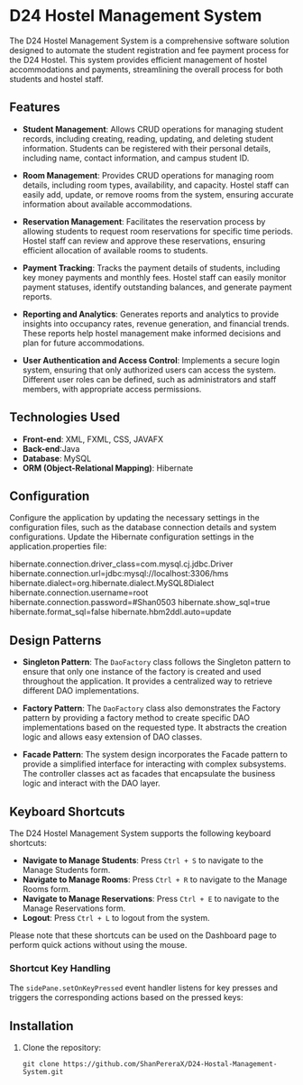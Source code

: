 # D24 Hostel Management System

The D24 Hostel Management System is a comprehensive software solution designed to automate the student registration and fee payment process for the D24 Hostel. This system provides efficient management of hostel accommodations and payments, streamlining the overall process for both students and hostel staff.

## Features

- **Student Management**: Allows CRUD operations for managing student records, including creating, reading, updating, and deleting student information. Students can be registered with their personal details, including name, contact information, and campus student ID.

- **Room Management**: Provides CRUD operations for managing room details, including room types, availability, and capacity. Hostel staff can easily add, update, or remove rooms from the system, ensuring accurate information about available accommodations.

- **Reservation Management**: Facilitates the reservation process by allowing students to request room reservations for specific time periods. Hostel staff can review and approve these reservations, ensuring efficient allocation of available rooms to students.

- **Payment Tracking**: Tracks the payment details of students, including key money payments and monthly fees. Hostel staff can easily monitor payment statuses, identify outstanding balances, and generate payment reports.

- **Reporting and Analytics**: Generates reports and analytics to provide insights into occupancy rates, revenue generation, and financial trends. These reports help hostel management make informed decisions and plan for future accommodations.

- **User Authentication and Access Control**: Implements a secure login system, ensuring that only authorized users can access the system. Different user roles can be defined, such as administrators and staff members, with appropriate access permissions.

## Technologies Used

- **Front-end**: XML, FXML, CSS, JAVAFX
- **Back-end**:Java
- **Database**: MySQL
- **ORM (Object-Relational Mapping)**: Hibernate

## Configuration

Configure the application by updating the necessary settings in the configuration files, such as the database connection details and system configurations. Update the Hibernate configuration settings in the application.properties file:

hibernate.connection.driver_class=com.mysql.cj.jdbc.Driver
hibernate.connection.url=jdbc:mysql://localhost:3306/hms
hibernate.dialect=org.hibernate.dialect.MySQL8Dialect
hibernate.connection.username=root
hibernate.connection.password=#Shan0503
hibernate.show_sql=true
hibernate.format_sql=false
hibernate.hbm2ddl.auto=update

## Design Patterns

- **Singleton Pattern**: The `DaoFactory` class follows the Singleton pattern to ensure that only one instance of the factory is created and used throughout the application. It provides a centralized way to retrieve different DAO implementations.

- **Factory Pattern**: The `DaoFactory` class also demonstrates the Factory pattern by providing a factory method to create specific DAO implementations based on the requested type. It abstracts the creation logic and allows easy extension of DAO classes.

- **Facade Pattern**: The system design incorporates the Facade pattern to provide a simplified interface for interacting with complex subsystems. The controller classes act as facades that encapsulate the business logic and interact with the DAO layer.

## Keyboard Shortcuts

The D24 Hostel Management System supports the following keyboard shortcuts:

- **Navigate to Manage Students**: Press `Ctrl + S` to navigate to the Manage Students form.
- **Navigate to Manage Rooms**: Press `Ctrl + R` to navigate to the Manage Rooms form.
- **Navigate to Manage Reservations**: Press `Ctrl + E` to navigate to the Manage Reservations form.
- **Logout**: Press `Ctrl + L` to logout from the system.

Please note that these shortcuts can be used on the Dashboard page to perform quick actions without using the mouse.

### Shortcut Key Handling

The `sidePane.setOnKeyPressed` event handler listens for key presses and triggers the corresponding actions based on the pressed keys:


## Installation

1. Clone the repository:
   ```shell
   git clone https://github.com/ShanPereraX/D24-Hostal-Management-System.git
